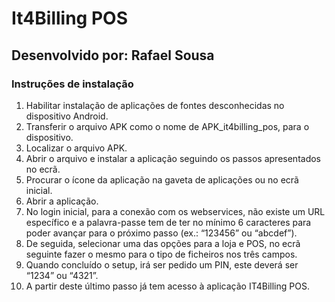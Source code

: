 # It4Billing POS

## Desenvolvido por: Rafael Sousa

### Instruções de instalação

1. Habilitar instalação de aplicações de fontes desconhecidas no dispositivo Android.
2. Transferir o arquivo APK como o nome de APK_it4billing_pos, para o dispositivo.
3. Localizar o arquivo APK.
4. Abrir o arquivo e instalar a aplicação seguindo os passos apresentados no ecrã.
5. Procurar o ícone da aplicação na gaveta de aplicações ou no ecrã inicial.
6. Abrir a aplicação.
7. No login inicial, para a conexão com os webservices, não existe um URL específico e a palavra-passe tem de ter no mínimo 6 caracteres para poder avançar para o próximo passo (ex.: “123456” ou “abcdef”).
8. De seguida, selecionar uma das opções para a loja e POS, no ecrã seguinte fazer o mesmo para o tipo de ficheiros nos três campos.
9. Quando concluído o setup, irá ser pedido um PIN, este deverá ser “1234” ou “4321”.
10. A partir deste último passo já tem acesso à aplicação IT4Billing POS.

